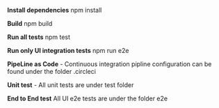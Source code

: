 **Install dependencies** 
npm install

**Build** 
npm build

**Run all tests**
npm test

**Run only UI integration tests**
npm run e2e

**PipeLine as Code** - Continuous integration pipline configuration can be found under the folder .circleci

**Unit test** -  All unit tests are under test folder

**End to End test** All UI e2e tests are under the folder e2e
